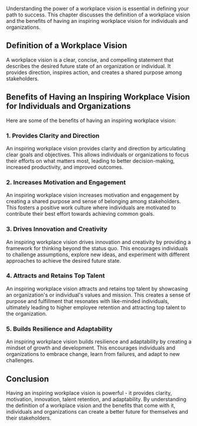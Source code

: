 
Understanding the power of a workplace vision is essential in defining your path to success. This chapter discusses the definition of a workplace vision and the benefits of having an inspiring workplace vision for individuals and organizations.

Definition of a Workplace Vision
--------------------------------

A workplace vision is a clear, concise, and compelling statement that describes the desired future state of an organization or individual. It provides direction, inspires action, and creates a shared purpose among stakeholders.

Benefits of Having an Inspiring Workplace Vision for Individuals and Organizations
----------------------------------------------------------------------------------

Here are some of the benefits of having an inspiring workplace vision:

### 1. Provides Clarity and Direction

An inspiring workplace vision provides clarity and direction by articulating clear goals and objectives. This allows individuals or organizations to focus their efforts on what matters most, leading to better decision-making, increased productivity, and improved outcomes.

### 2. Increases Motivation and Engagement

An inspiring workplace vision increases motivation and engagement by creating a shared purpose and sense of belonging among stakeholders. This fosters a positive work culture where individuals are motivated to contribute their best effort towards achieving common goals.

### 3. Drives Innovation and Creativity

An inspiring workplace vision drives innovation and creativity by providing a framework for thinking beyond the status quo. This encourages individuals to challenge assumptions, explore new ideas, and experiment with different approaches to achieve the desired future state.

### 4. Attracts and Retains Top Talent

An inspiring workplace vision attracts and retains top talent by showcasing an organization's or individual's values and mission. This creates a sense of purpose and fulfillment that resonates with like-minded individuals, ultimately leading to higher employee retention and attracting top talent to the organization.

### 5. Builds Resilience and Adaptability

An inspiring workplace vision builds resilience and adaptability by creating a mindset of growth and development. This encourages individuals and organizations to embrace change, learn from failures, and adapt to new challenges.

Conclusion
----------

Having an inspiring workplace vision is powerful - it provides clarity, motivation, innovation, talent retention, and adaptability. By understanding the definition of a workplace vision and the benefits that come with it, individuals and organizations can create a better future for themselves and their stakeholders.
